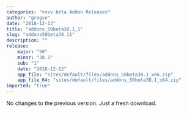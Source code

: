 ```yaml
---
categories: "vvvv beta Addon Releases"
author: "gregsn"
date: "2018-12-13"
title: "addons_50beta38.1_1"
slug: "addons50beta38.11"
description: ""
release: 
    major: "50"
    minor: "38.1"
    sub: "1"
    date: "2018-12-12"
    app_file: "sites/default/files/addons_50beta38.1_x86.zip"
    app_file_64: "sites/default/files/addons_50beta38.1_x64.zip"
imported: "true"
---
```



No changes to the previous version. Just a fresh download.